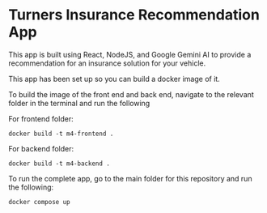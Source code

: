 # Turners Insurance Recommendation App

This app is built using React, NodeJS, and Google Gemini AI to provide a recommendation for an insurance solution for your vehicle.

This app has been set up so you can build a docker image of it.

To build the image of the front end and back end, navigate to the relevant folder in the terminal and run the following

For frontend folder:
```
docker build -t m4-frontend .
```
For backend folder:
```
docker build -t m4-backend .
```

To run the complete app, go to the main folder for this repository and run the following:
```
docker compose up
```
